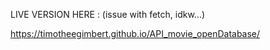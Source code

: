 LIVE VERSION HERE : (issue with fetch, idkw...)

https://timotheegimbert.github.io/API_movie_openDatabase/